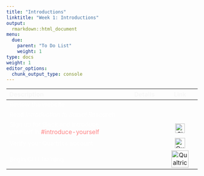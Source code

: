 ```yaml
---
title: "Introductions"
linktitle: "Week 1: Introductions"
output:
  rmarkdown::html_document
menu:
  due:
    parent: "To Do List"
    weight: 1
type: docs
weight: 1
editor_options: 
  chunk_output_type: console
---
```

<script src="/rmarkdown-libs/kePrint/kePrint.js"></script>
<link href="/rmarkdown-libs/lightable/lightable.css" rel="stylesheet" />





<center>
<table class="table" style="width: auto !important; margin-left: auto; margin-right: auto;">
 <thead>
  <tr>
   <th style="text-align:left;color: #f7f7f7 !important;vertical-align: middle !important;"> Description </th>
   <th style="text-align:center;color: #f7f7f7 !important;vertical-align: middle !important;"> Details </th>
   <th style="text-align:center;color: #f7f7f7 !important;vertical-align: middle !important;"> Link </th>
  </tr>
 </thead>
<tbody>
  <tr>
   <td style="text-align:left;width: 20em; color: #ffffff !important;vertical-align: middle !important;vertical-align: middle !important;"> Review the website </td>
   <td style="text-align:center;width: 5em; color: #ffffff !important;vertical-align: middle !important;vertical-align: middle !important;"> <a href="/readings/01-readings/#review-website"><span style="font-size: 25px; color: #89cff0;"><i class="fas fa-info-circle"></i></span></a> </td>
   <td style="text-align:center;width: 5em; color: #ffffff !important;vertical-align: middle !important;vertical-align: middle !important;">  </td>
  </tr>
  <tr>
   <td style="text-align:left;width: 20em; color: #ffffff !important;vertical-align: middle !important;vertical-align: middle !important;"> Read <i>Introduction to Social Research</i> </td>
   <td style="text-align:center;width: 5em; color: #ffffff !important;vertical-align: middle !important;vertical-align: middle !important;"> <a href="/readings/01-readings/#read-something"><span style="font-size: 25px; color: #89cff0;"><i class="fas fa-info-circle"></i></span></a> </td>
   <td style="text-align:center;width: 5em; color: #ffffff !important;vertical-align: middle !important;vertical-align: middle !important;">  </td>
  </tr>
  <tr>
   <td style="text-align:left;width: 20em; color: #ffffff !important;vertical-align: middle !important;vertical-align: middle !important;"> Sign up for Slack and introduce yourself in <a style="color:#ff8384;">#introduce-yourself</a> </td>
   <td style="text-align:center;width: 5em; color: #ffffff !important;vertical-align: middle !important;vertical-align: middle !important;"> <a href="/tasks/01-tasks/#class-slack-account-access"><span style="font-size: 25px; color: #89cff0;"><i class="fas fa-info-circle"></i></span></a> </td>
   <td style="text-align:center;width: 5em; color: #ffffff !important;vertical-align: middle !important;vertical-align: middle !important;"> <a href="https://2022edp612.slack.com/archives/C02TAS3GG1J" target="_blank"><img src="/logos/slack-ico.png" alt="Slack icon" width="25"></a> </td>
  </tr>
  <tr>
   <td style="text-align:left;width: 20em; color: #ffffff !important;vertical-align: middle !important;"> Verify your Qualtrics account </td>
   <td style="text-align:center;width: 5em; color: #ffffff !important;vertical-align: middle !important;"> <a href="/tasks/01-tasks/#verify-qualtrics-account-login"><span style="font-size: 25px; color: #89cff0;"><i class="fas fa-info-circle"></i></span></a> </td>
   <td style="text-align:center;width: 5em; color: #ffffff !important;vertical-align: middle !important;"> <a href="https://wvu.qualtrics.com/" target="_blank"><img src="/logos/qualtrics-ico.png" alt="Qualtrics icon" width="27"></a> </td>
  </tr>
  <tr>
   <td style="text-align:left;width: 20em; color: #ffffff !important;vertical-align: middle !important;"> Begin CITI Training </td>
   <td style="text-align:center;width: 5em; color: #ffffff !important;vertical-align: middle !important;"> <a href="/tasks/01-tasks/#begin-citi-ethics-training"><span style="font-size: 25px; color: #89cff0;"><i class="fas fa-info-circle"></i></span></a> </td>
   <td style="text-align:center;width: 5em; color: #ffffff !important;vertical-align: middle !important;"> <a href="https://www.citiprogram.org/Shibboleth.sso/Login?target=https%3A%2F%2Fwww.citiprogram.org%2FSecure%2FWelcome.cfm%3finst%3d827&amp;entityID=https%3A%2F%2Fidp.wvu.edu%2Fidp%2Fshibboleth" target="_blank"><img src="/logos/citi-ico.png" alt="Qualtrics icon" width="45"></a> </td>
  </tr>
</tbody>
</table>
</center>
